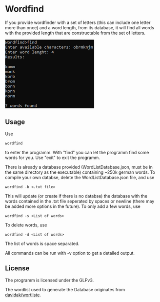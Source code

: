 # Wordfind
If you provide wordfinder with a set of letters (this can include one letter more than once) and a word length, from its database, it will find all words with the provided length that are constructable from the set of letters.

![example](https://github.com/YAMATO50/Wordfind/blob/main/WordfindExample.PNG)

## Usage

Use

    wordfind

to enter the programm. With "find" you can let the programm find some words for you. Use "exit" to exit the programm.

There is already a database provided (WordListDatabase.json, must be in the same directory as the executable) containing ~250k german words.
To compile your own databse, delete the WordListDatabase.json file, and use

    wordfind -b <.txt file>
   
   This will update (or create if there is no databse) the database with the words contained in the .txt file seperated by spaces or newline (there may be added more options in the future).
   To only add a few words, use
	
    wordfind -s <List of words>

To delete words, use

    wordfind -d <List of words>
    
The list of words is space separated.

All commands can be run with -v option to get a detailed output.

## License

The programm is licensed under the GLPv3.

The wordlist used to generate the Database originates from [davidak/wortliste](https://github.com/davidak/wortliste).